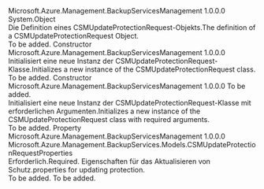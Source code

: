 <Type Name="CSMUpdateProtectionRequest" FullName="Microsoft.Azure.Management.BackupServices.Models.CSMUpdateProtectionRequest">
  <TypeSignature Language="C#" Value="public class CSMUpdateProtectionRequest" />
  <TypeSignature Language="ILAsm" Value=".class public auto ansi beforefieldinit CSMUpdateProtectionRequest extends System.Object" />
  <TypeSignature Language="DocId" Value="T:Microsoft.Azure.Management.BackupServices.Models.CSMUpdateProtectionRequest" />
  <TypeSignature Language="VB.NET" Value="Public Class CSMUpdateProtectionRequest" />
  <TypeSignature Language="F#" Value="type CSMUpdateProtectionRequest = class" />
  <AssemblyInfo>
    <AssemblyName>Microsoft.Azure.Management.BackupServicesManagement</AssemblyName>
    <AssemblyVersion>1.0.0.0</AssemblyVersion>
  </AssemblyInfo>
  <Base>
    <BaseTypeName>System.Object</BaseTypeName>
  </Base>
  <Interfaces />
  <Docs>
    <summary>
            <span data-ttu-id="9ab3f-101">Die Definition eines CSMUpdateProtectionRequest-Objekts.</span><span class="sxs-lookup"><span data-stu-id="9ab3f-101">The definition of a CSMUpdateProtectionRequest Object.</span></span>
            </summary>
    <remarks>To be added.</remarks>
  </Docs>
  <Members>
    <Member MemberName=".ctor">
      <MemberSignature Language="C#" Value="public CSMUpdateProtectionRequest ();" />
      <MemberSignature Language="ILAsm" Value=".method public hidebysig specialname rtspecialname instance void .ctor() cil managed" />
      <MemberSignature Language="DocId" Value="M:Microsoft.Azure.Management.BackupServices.Models.CSMUpdateProtectionRequest.#ctor" />
      <MemberSignature Language="VB.NET" Value="Public Sub New ()" />
      <MemberType>Constructor</MemberType>
      <AssemblyInfo>
        <AssemblyName>Microsoft.Azure.Management.BackupServicesManagement</AssemblyName>
        <AssemblyVersion>1.0.0.0</AssemblyVersion>
      </AssemblyInfo>
      <Parameters />
      <Docs>
        <summary>
            <span data-ttu-id="9ab3f-102">Initialisiert eine neue Instanz der CSMUpdateProtectionRequest-Klasse.</span><span class="sxs-lookup"><span data-stu-id="9ab3f-102">Initializes a new instance of the CSMUpdateProtectionRequest class.</span></span>
            </summary>
        <remarks>To be added.</remarks>
      </Docs>
    </Member>
    <Member MemberName=".ctor">
      <MemberSignature Language="C#" Value="public CSMUpdateProtectionRequest (Microsoft.Azure.Management.BackupServices.Models.CSMUpdateProtectionRequestProperties properties);" />
      <MemberSignature Language="ILAsm" Value=".method public hidebysig specialname rtspecialname instance void .ctor(class Microsoft.Azure.Management.BackupServices.Models.CSMUpdateProtectionRequestProperties properties) cil managed" />
      <MemberSignature Language="DocId" Value="M:Microsoft.Azure.Management.BackupServices.Models.CSMUpdateProtectionRequest.#ctor(Microsoft.Azure.Management.BackupServices.Models.CSMUpdateProtectionRequestProperties)" />
      <MemberSignature Language="VB.NET" Value="Public Sub New (properties As CSMUpdateProtectionRequestProperties)" />
      <MemberSignature Language="F#" Value="new Microsoft.Azure.Management.BackupServices.Models.CSMUpdateProtectionRequest : Microsoft.Azure.Management.BackupServices.Models.CSMUpdateProtectionRequestProperties -&gt; Microsoft.Azure.Management.BackupServices.Models.CSMUpdateProtectionRequest" Usage="new Microsoft.Azure.Management.BackupServices.Models.CSMUpdateProtectionRequest properties" />
      <MemberType>Constructor</MemberType>
      <AssemblyInfo>
        <AssemblyName>Microsoft.Azure.Management.BackupServicesManagement</AssemblyName>
        <AssemblyVersion>1.0.0.0</AssemblyVersion>
      </AssemblyInfo>
      <Parameters>
        <Parameter Name="properties" Type="Microsoft.Azure.Management.BackupServices.Models.CSMUpdateProtectionRequestProperties" />
      </Parameters>
      <Docs>
        <param name="properties">To be added.</param>
        <summary>
            <span data-ttu-id="9ab3f-103">Initialisiert eine neue Instanz der CSMUpdateProtectionRequest-Klasse mit erforderlichen Argumenten.</span><span class="sxs-lookup"><span data-stu-id="9ab3f-103">Initializes a new instance of the CSMUpdateProtectionRequest class with required arguments.</span></span>
            </summary>
        <remarks>To be added.</remarks>
      </Docs>
    </Member>
    <Member MemberName="Properties">
      <MemberSignature Language="C#" Value="public Microsoft.Azure.Management.BackupServices.Models.CSMUpdateProtectionRequestProperties Properties { get; set; }" />
      <MemberSignature Language="ILAsm" Value=".property instance class Microsoft.Azure.Management.BackupServices.Models.CSMUpdateProtectionRequestProperties Properties" />
      <MemberSignature Language="DocId" Value="P:Microsoft.Azure.Management.BackupServices.Models.CSMUpdateProtectionRequest.Properties" />
      <MemberSignature Language="VB.NET" Value="Public Property Properties As CSMUpdateProtectionRequestProperties" />
      <MemberSignature Language="F#" Value="member this.Properties : Microsoft.Azure.Management.BackupServices.Models.CSMUpdateProtectionRequestProperties with get, set" Usage="Microsoft.Azure.Management.BackupServices.Models.CSMUpdateProtectionRequest.Properties" />
      <MemberType>Property</MemberType>
      <AssemblyInfo>
        <AssemblyName>Microsoft.Azure.Management.BackupServicesManagement</AssemblyName>
        <AssemblyVersion>1.0.0.0</AssemblyVersion>
      </AssemblyInfo>
      <ReturnValue>
        <ReturnType>Microsoft.Azure.Management.BackupServices.Models.CSMUpdateProtectionRequestProperties</ReturnType>
      </ReturnValue>
      <Docs>
        <summary>
            <span data-ttu-id="9ab3f-104">Erforderlich.</span><span class="sxs-lookup"><span data-stu-id="9ab3f-104">Required.</span></span> <span data-ttu-id="9ab3f-105">Eigenschaften für das Aktualisieren von Schutz.</span><span class="sxs-lookup"><span data-stu-id="9ab3f-105">properties  for updating protection.</span></span>
            </summary>
        <value>To be added.</value>
        <remarks>To be added.</remarks>
      </Docs>
    </Member>
  </Members>
</Type>